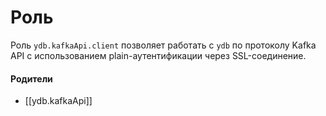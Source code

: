# Роль

Роль `ydb.kafkaApi.client` позволяет работать с `ydb` по протоколу Kafka API с использованием plain-аутентификации через SSL-соединение.


#### Родители

- [[ydb.kafkaApi]]
